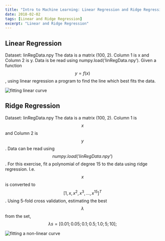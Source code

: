 ```yaml
---
title: "Intro to Machine Learning: Linear Regression and Ridge Regression"
date: 2018-02-02
tags: [Linear and Ridge Regression]
excerpt: "Linear and Ridge Regression" 
---
```


## Linear Regression

Dataset: linRegData.npy
The data is a matrix (100, 2). Column 1 is x and Column 2 is y.
Data is be read using numpy.load(’linRegData.npy’). Given a function $$y = f(x)$$, using linear
regression a program to find the line which best fits the data. 

<img src="{{ site.url }}{{ site.baseurl }}/assets/images/Intro-to-ML/Linear-Reg.png" alt="fitting linear curve"/>

## Ridge Regression

Dataset: linRegData.npy
The data is a matrix (100, 2). Column 1 is $$x$$ and Column 2 is $$y$$.
Data can be read using $$numpy.load(’linRegData.npy’)$$. For this exercise, fit a polynomial of degree
15 to the data using ridge regression. I.e. $$x$$ is converted to $$[1, x, x^2, x^3, . . . , x^15]^T$$. Using 5-fold cross
validation, estimating the best $$λ$$ from the set, $$λs = [0.01; 0.05; 0.1; 0.5; 1.0; 5; 10];$$

<img src="{{ site.url }}{{ site.baseurl }}/assets/images/Intro-to-ML/Ridge-Regression.png" alt="fitting a non-linear curve"/>


